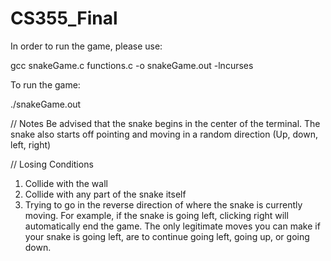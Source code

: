 # CS355_Final

In order to run the game, please use:

gcc snakeGame.c functions.c -o snakeGame.out -lncurses

To run the game:

./snakeGame.out

// Notes
Be advised that the snake begins in the center of the terminal. The snake
also starts off pointing and moving in a random direction (Up, down, left, right)

// Losing Conditions
1. Collide with the wall
2. Collide with any part of the snake itself
3. Trying to go in the reverse direction of where the snake is currently moving.
For example, if the snake is going left, clicking right will automatically end
the game. The only legitimate moves you can make if your snake is going left,
are to continue going left, going up, or going down.